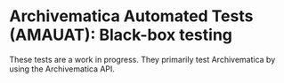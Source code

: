 # Archivematica Automated Tests (AMAUAT): Black-box testing

These tests are a work in progress. They primarily test Archivematica by
using the Archivematica API.
